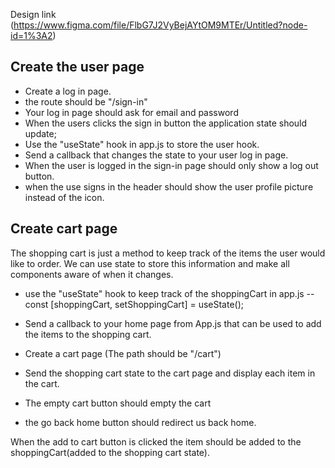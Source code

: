 Design link (https://www.figma.com/file/FlbG7J2VyBejAYtOM9MTEr/Untitled?node-id=1%3A2)

## Create the user page

- Create a log in page.
- the route should be "/sign-in"
- Your log in page should ask for email and password
- When the users clicks the sign in button the application state should update;
- Use the "useState" hook in app.js to store the user hook.
- Send a callback that changes the state to your user log in page.
- When the user is logged in the sign-in page should only show a log out button.
- when the use signs in the header should show the user profile picture instead of the icon.


## Create cart page

The shopping cart is just a method to keep track of the items the user would like to order. We can use state to store this information and make all components aware of when it changes.

- use the "useState" hook to keep track of the shoppingCart in app.js
-- const [shoppingCart, setShoppingCart] = useState();



- Send a callback to your home page from App.js that can be used to add the items to the shopping cart.

- Create a cart page (The path should be "/cart")
- Send the shopping cart state to the cart page and display each item in the cart.

- The empty cart button should empty the cart
- the go back home button should redirect us back home.

When the add to cart button is clicked the item should be added to the shoppingCart(added to the shopping cart state).

